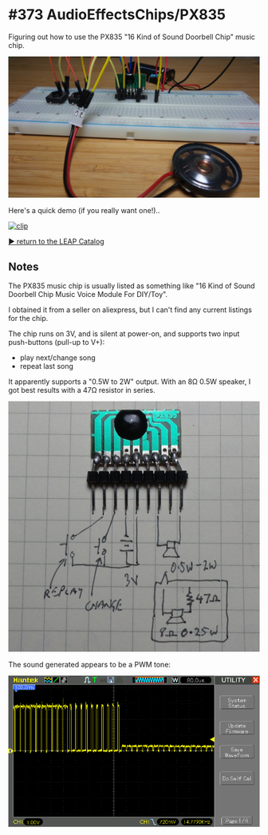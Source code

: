 # #373 AudioEffectsChips/PX835

Figuring out how to use the PX835 "16 Kind of Sound Doorbell Chip" music chip.

![Build](./assets/PX835_build.jpg?raw=true)

Here's a quick demo (if you really want one!)..

[![clip](http://img.youtube.com/vi/57C38rkTg_A/0.jpg)](http://www.youtube.com/watch?v=57C38rkTg_A)

[:arrow_forward: return to the LEAP Catalog](http://leap.tardate.com)

## Notes

The PX835 music chip is usually listed as something like
"16 Kind of Sound Doorbell Chip Music Voice Module For DIY/Toy".

I obtained it from a seller on aliexpress, but I can't find any current listings for the chip.

The chip runs on 3V, and is silent at power-on, and supports two input push-buttons (pull-up to V+):

* play next/change song
* repeat last song

It apparently supports a "0.5W to 2W" output. With an 8Ω 0.5W speaker, I got best results with a 47Ω resistor in series.

![Schematic](./assets/PX835_schematic.jpg?raw=true)

The sound generated appears to be a PWM tone:

![scope](./assets/scope.gif?raw=true)
